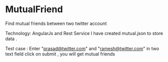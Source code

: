 # MutualFriend
Find mutual friends between two twitter account

Technology: AngularJs and Rest Service 
I have created mutual.json to store data .

Test case :
Enter "prasad@twitter.com" and "ramesh@twitter.com" in two text field 
click on submit , you will get mutual friends 
